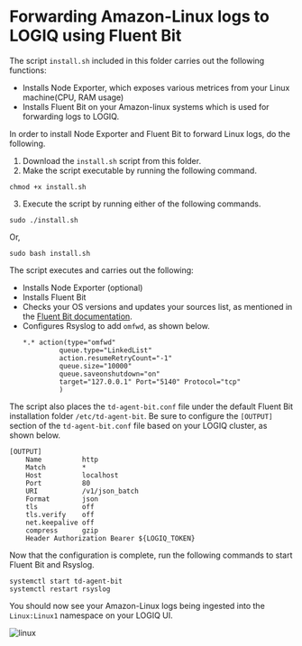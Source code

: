 # Forwarding Amazon-Linux logs to LOGIQ using Fluent Bit

The script `install.sh` included in this folder carries out the following functions:
- Installs Node Exporter, which exposes various metrices from your Linux machine(CPU, RAM usage)
- Installs Fluent Bit on your Amazon-linux systems which is used for forwarding logs to LOGIQ.

In order to install Node Exporter and Fluent Bit to forward Linux logs, do the following. 

1. Download the `install.sh` script from this folder. 
2. Make the script executable by running the following command. 
  ```
  chmod +x install.sh
  ```
3. Execute the script by running either of the following commands.
  ```
  sudo ./install.sh
  ```
  Or,
  ```
  sudo bash install.sh
  ```

The script executes and carries out the following:
- Installs Node Exporter (optional)
- Installs Fluent Bit
- Checks your OS versions and updates your sources list, as mentioned in the [Fluent Bit documentation](https://docs.fluentbit.io/manual/installation/linux/ubuntu#update-your-sources-lists). 
- Configures Rsyslog to add `omfwd`, as shown below.
  ```
  *.* action(type="omfwd"
           queue.type="LinkedList"
           action.resumeRetryCount="-1"
           queue.size="10000"
           queue.saveonshutdown="on"
           target="127.0.0.1" Port="5140" Protocol="tcp"
           )
  ```
  
The script also places the `td-agent-bit.conf` file under the default Fluent Bit installation folder `/etc/td-agent-bit`. Be sure to configure the `[OUTPUT]` section of the `td-agent-bit.conf` file based on your LOGIQ cluster, as shown below. 
  
```
[OUTPUT]
    Name          http
    Match         *
    Host          localhost
    Port          80
    URI           /v1/json_batch
    Format        json
    tls           off
    tls.verify    off
    net.keepalive off
    compress      gzip
    Header Authorization Bearer ${LOGIQ_TOKEN}
```

Now that the configuration is complete, run the following commands to start Fluent Bit and Rsyslog.
```
systemctl start td-agent-bit
systemctl restart rsyslog
```

You should now see your Amazon-Linux logs being ingested into the `Linux:Linux1` namespace on your LOGIQ UI. 

![linux](https://user-images.githubusercontent.com/67860971/133257871-58663332-995c-4849-9638-8fe96826296a.png)

